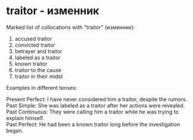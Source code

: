 # traitor - изменник

Marked list of collocations with "traitor" (изменник):

1. accused traitor  
2. convicted traitor  
3. betrayer and traitor  
4. labeled as a traitor  
5. known traitor  
6. traitor to the cause  
7. traitor in their midst  

Examples in different tenses:

Present Perfect: I have never considered him a traitor, despite the rumors.  
Past Simple: She was labeled as a traitor after her actions were revealed.  
Past Continuous: They were calling him a traitor while he was trying to explain himself.  
Past Perfect: He had been a known traitor long before the investigation began.
